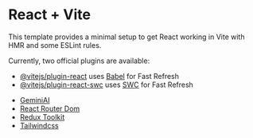 # React + Vite

This template provides a minimal setup to get React working in Vite with HMR and some ESLint rules.

Currently, two official plugins are available:

- [@vitejs/plugin-react](https://github.com/vitejs/vite-plugin-react/blob/main/packages/plugin-react/README.md) uses [Babel](https://babeljs.io/) for Fast Refresh
- [@vitejs/plugin-react-swc](https://github.com/vitejs/vite-plugin-react-swc) uses [SWC](https://swc.rs/) for Fast Refresh


[1]: <https://aistudio.google.com/>
[2]: <https://reactrouter.com/>
[3]: <https://redux-toolkit.js.org/>
[4]: <https://tailwindcss.com/>

- [GeminiAI][1]
- [React Router Dom][2]
- [Redux Toolkit][3]
- [Tailwindcss][4]